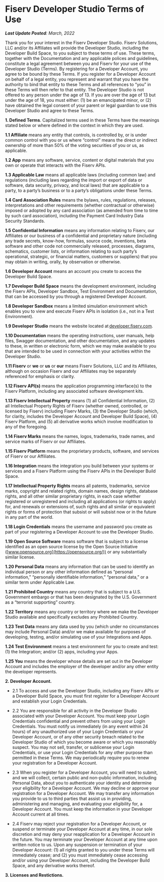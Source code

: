 # Fiserv Developer Studio Terms of Use

***Last Update Posted**: March, 2022*

Thank you for your interest in the Fiserv Developer Studio. Fiserv Solutions, LLC and/or its Affiliates will provide the Developer Studio, including the Developer Build Space, to you subject to these terms of use. These terms, together with the Documentation and any applicable polices and guidelines, constitute a legal agreement between you and Fiserv for your use of the Developer Studio (Terms). By registering for a Developer Account, you agree to be bound by these Terms. If you register for a Developer Account on behalf of a legal entity, you represent and warrant that you have the authority to bind that entity to these Terms and all references to “you” in these Terms will then refer to that entity. The Developer Studio is not offered to any person under the age of 13. If you are over the age of 13 but under the age of 18, you must either: (1) be an emancipated minor, or (2) have obtained the legal consent of your parent or legal guardian to use this Developer Studio and agree to these Terms.

**1. Defined Terms**. Capitalized terms used in these Terms have the meanings stated below or where defined in the context in which they are used.

  **1.1 Affiliate** means any entity that controls, is controlled by, or is under common control with you or us where “control” means the direct or indirect ownership of more than 50% of the voting securities of you or us, as applicable.

  **1.2 App** means any software, service, content or digital materials that you own or operate that interacts with the Fiserv APIs.

  **1.3 Applicable Law** means all applicable laws (including common law) and regulations (including laws regarding the import or export of data or software, data security, privacy, and local laws) that are applicable to a party, to a party’s business or to a party’s obligations under these Terms.

  **1.4 Card Association Rules** means the bylaws, rules, regulations, releases, interpretations and other requirements (whether contractual or otherwise) imposed or adopted by any card association (as amended from time to time by such card association), including the Payment Card Industry Data Security Standards.

  **1.5 Confidential Information** means any information relating to Fiserv, our Affiliates or our business of a confidential and proprietary nature (including any trade secrets, know-how, formulas, source code, inventions, beta software and other code not commercially released, processes, diagrams, schematics, customer lists, or information relating to such party’s operational, strategic, or financial matters, customers or suppliers) that you may obtain in writing, orally, by observation or otherwise.

  **1.6 Developer Account** means an account you create to access the Developer Build Space.

  **1.7 Developer Build Space** means the development environment, including the Fiserv APIs, Developer Sandbox, Test Environment and Documentation, that can be accessed by you through a registered Developer Account.

  **1.8 Developer Sandbox** means a limited simulation environment which enables you to view and execute Fiserv APIs in isolation (i.e., not in a Test Environment).

  **1.9 Developer Studio** means the website located at [developer.fiserv.com](https://developer.fiserv.com/).

  **1.10 Documentation** means the operating instructions, user manuals, help files, Swagger documentation, and other documentation, and any updates to these, in written or electronic form, which we may make available to you that are intended to be used in connection with your activities within the Developer Studio.

  **1.11 Fiserv** or **we** or **us** or **our** means Fiserv Solutions, LLC and its Affiliates, although on occasion Fiserv and our Affiliates may be separately referenced for emphasis or clarity.

  **1.12 Fiserv API(s)** means the application programming interface(s) to the Fiserv Platform, including any associated software development kits.

  **1.13 Fiserv Intellectual Property** means (1) all Confidential Information, (2) all Intellectual Property Rights of Fiserv (whether owned, controlled, or licensed by Fiserv) including Fiserv Marks, (3) the Developer Studio (which, for clarity, includes the Developer Account and Developer Build Space), (4) Fiserv Platform, and (5) all derivative works which involve modification to any of the foregoing.

  **1.14 Fiserv Marks** means the names, logos, trademarks, trade names, and service marks of Fiserv or our Affiliates.

  **1.15 Fiserv Platform** means the proprietary products, software, and services of Fiserv or our Affiliates.

  **1.16 Integration** means the integration you build between your systems or services and a Fiserv Platform using the Fiserv APIs in the Developer Build Space.

  **1.17 Intellectual Property Rights** means all patents, trademarks, service marks, copyright and related rights, domain names, design rights, database rights, and all other similar proprietary rights, in each case whether registered or unregistered and including all applications (or rights to apply) for, and renewals or extensions of, such rights and all similar or equivalent rights or forms of protection that subsist or will subsist now or in the future in any part of the world.

  **1.18 Login Credentials** means the username and password you create as part of your registering a Developer Account to use the Developer Studio.

  **1.19 Open Source Software** means software that is subject to a license identified as an open source license by the Open Source Initiative ([www.opensource.org](https://opensource.org/)) or any substantially similar license.

  **1.20 Personal Data** means any information that can be used to identify an individual person or any other information defined as “personal information,” “personally identifiable information,” “personal data,” or a similar term under Applicable Law.
  
  **1.21 Prohibited Country** means any country that is subject to a U.S. Government embargo or that has been designated by the U.S. Government as a “terrorist supporting” country.
  
  **1.22 Territory** means any country or territory where we make the Developer Studio available and specifically excludes any Prohibited Country.
  
  **1.23 Test Data** means any data used by you (which under no circumstances may include Personal Data) and/or we make available for purposes of developing, testing, and/or simulating use of your Integrations and Apps.
  
  **1.24 Test Environment** means a test environment for you to create and test: (1) the Integration; and/or (2) apps, including your Apps.
  
  **1.25 You** means the developer whose details are set out in the Developer Account and includes the employer of the developer and/or any other entity the developer represents.

**2. Developer Account.**

  - 2.1 To access and use the Developer Studio, including any Fiserv APIs or a Developer Build Space, you must first register for a Developer Account and establish your Login Credentials.

  - 2.2 You are responsible for all activity in the Developer Studio associated with your Developer Account. You must keep your Login Credentials confidential and prevent others from using your Login Credentials. You must notify us immediately (in any event within 24 hours) of any unauthorized use of your Login Credentials or your Developer Account, or of any other security breach related to the Developer Studio of which you become aware or which you reasonably suspect. You may not sell, transfer, or sublicense your Login Credentials, or use your Login Credentials for any other purpose than permitted in these Terms. We may periodically require you to renew your registration for a Developer Account.

  - 2.3 When you register for a Developer Account, you will need to submit, and we will collect, certain public and non-public information, including Personal Data, about you to authenticate your identity and determine your eligibility for a Developer Account. We may decline or approve your registration for a Developer Account. We may transfer any information you provide to us to third parties that assist us in providing, administering and managing, and evaluating your eligibility for, a Developer Account. You must keep the information in your Developer Account current at all times.

  - 2.4 Fiserv may reject your registration for a Developer Account, or suspend or terminate your Developer Account at any time, in our sole discretion and may deny your reapplication for a Developer Account in the future. You may terminate your Developer Account at any time upon written notice to us. Upon any suspension or termination of your Developer Account: (1) all rights granted to you under these Terms will immediately cease; and (2) you must immediately cease accessing and/or using your Developer Account, including the Developer Build Space, and any derivative works thereof.

**3. Licenses and Restictions.**


 
